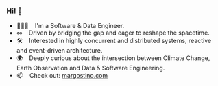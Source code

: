 ### Hi! 👋

- 🧑🏻‍💻 &ensp; I'm a Software & Data Engineer.
-  ∞  &ensp; Driven by bridging the gap and eager to reshape the spacetime.
- 🛠 &ensp; Interested in highly concurrent and distributed systems, reactive and event-driven architecture.
- 🌍 &ensp; Deeply curious about the intersection between Climate Change, Earth Observation and Data & Software Engineering.
- 📫 &ensp; Check out: [margostino.com](https://margostino.com)
